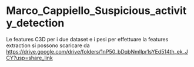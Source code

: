 # Marco_Cappiello_Suspicious_activity_detection
Le features C3D per i due dataset e i pesi per effettuare la features extraction si possono scaricare  da https://drive.google.com/drive/folders/1nP50_bDqbNmIIpr1sYEd514th_ek_JCY?usp=share_link
